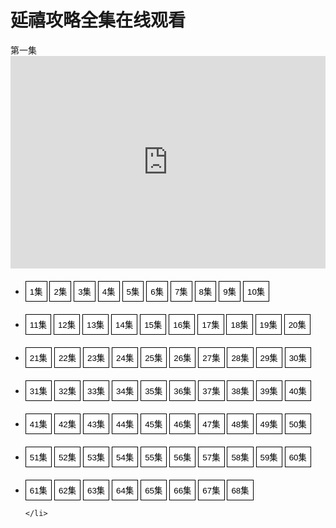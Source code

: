 # 延禧攻略全集在线观看
<html><head>
<meta charset="utf-8">
<title>文档标题</title>
</head>
<body>
<div id="t1">第一集</div>
	<iframe id="preview" height="340" width="100%" frameborder="0" src="https://doubanzyv1.tyswmp.com/share/PsckegZcitSjqubP"></iframe>
  <ul >
    <li style="padding:6px 0 0">
      <button type="button" style="border:1px solid #000;background-color:#FFF;padding:6px" height="20" width="20"  onclick="codePreview('https://doubanzyv1.tyswmp.com/share/PsckegZcitSjqubP','1集')">1集</button>
 <button type="button" style="border:1px solid #000;background-color:#FFF;padding:6px" height="20" width="20"  onclick="codePreview('https://doubanzyv1.tyswmp.com/share/wcLXNgV5NoGB2w87','2集')">2集</button>
 <button type="button" style="border:1px solid #000;background-color:#FFF;padding:6px" height="20" width="20"  onclick="codePreview('https://doubanzyv1.tyswmp.com/share/KVy8eHEnsmtV0HtG','3集')">3集</button>
 <button type="button" style="border:1px solid #000;background-color:#FFF;padding:6px" height="20" width="20"  onclick="codePreview('https://doubanzyv1.tyswmp.com/share/gyBiHsgpgNHiKd2L','4集')">4集</button>
 <button type="button" style="border:1px solid #000;background-color:#FFF;padding:6px" height="20" width="20"  onclick="codePreview('https://doubanzyv1.tyswmp.com/share/Z8mA6HVM744tYuqx','5集')">5集</button>
 <button type="button" style="border:1px solid #000;background-color:#FFF;padding:6px" height="20" width="20"  onclick="codePreview('https://doubanzyv1.tyswmp.com/share/K5fkj6eNsc2hxdbJ','6集')">6集</button>
 <button type="button" style="border:1px solid #000;background-color:#FFF;padding:6px" height="20" width="20"  onclick="codePreview('https://doubanzyv1.tyswmp.com/share/pygEdtaZQrTC5xw9','7集')">7集</button>
 <button type="button" style="border:1px solid #000;background-color:#FFF;padding:6px" height="20" width="20"  onclick="codePreview('https://doubanzyv1.tyswmp.com/share/7aTQxmaNEOb7lowd','8集')">8集</button>
 <button type="button" style="border:1px solid #000;background-color:#FFF;padding:6px" height="20" width="20"  onclick="codePreview('https://doubanzyv1.tyswmp.com/share/GILtdgy46sIcV9lu','9集')">9集</button>
 <button type="button" style="border:1px solid #000;background-color:#FFF;padding:6px" height="20" width="20"  onclick="codePreview('https://doubanzyv1.tyswmp.com/share/fws0hE6KEshqZY86','10集')">10集</button>
  </li>
  </ul>
 
 <ul >
    <li style="padding:6px 0 0">
 <button type="button" style="border:1px solid #000;background-color:#FFF;padding:6px" height="20" width="20"  onclick="codePreview('https://doubanzyv1.tyswmp.com/share/LwWZ1YerQgPQalpy','11集')">11集</button>
 <button type="button" style="border:1px solid #000;background-color:#FFF;padding:6px" height="20" width="20"  onclick="codePreview('https://doubanzyv1.tyswmp.com/share/FnVU81lgL7Ek9JJx','12集')">12集</button>
 <button type="button" style="border:1px solid #000;background-color:#FFF;padding:6px" height="20" width="20"  onclick="codePreview('https://doubanzyv1.tyswmp.com/share/SkgNKW1xbGjNM9Vp','13集')">13集</button>
 <button type="button" style="border:1px solid #000;background-color:#FFF;padding:6px" height="20" width="20"  onclick="codePreview('https://doubanzyv1.tyswmp.com/share/6e4PIbVHL4YeJ0sw','14集')">14集</button>
 <button type="button" style="border:1px solid #000;background-color:#FFF;padding:6px" height="20" width="20"  onclick="codePreview('https://doubanzyv1.tyswmp.com/share/ITTrP5T2lvc4xpkV','15集')">15集</button>
 <button type="button" style="border:1px solid #000;background-color:#FFF;padding:6px" height="20" width="20"  onclick="codePreview('https://doubanzyv1.tyswmp.com/share/Ue4LV0OAnAFJR8OH','16集')">16集</button>
 <button type="button" style="border:1px solid #000;background-color:#FFF;padding:6px" height="20" width="20"  onclick="codePreview('https://doubanzyv1.tyswmp.com/share/YW5KCExUqTSIkxqh','17集')">17集</button>
 <button type="button" style="border:1px solid #000;background-color:#FFF;padding:6px" height="20" width="20"  onclick="codePreview('https://doubanzyv1.tyswmp.com/share/jEXyylCk0CREk5zl','18集')">18集</button>
 <button type="button" style="border:1px solid #000;background-color:#FFF;padding:6px" height="20" width="20"  onclick="codePreview('https://doubanzyv1.tyswmp.com/share/INGsQHLiNMA4nEIi','19集')">19集</button>
 <button type="button" style="border:1px solid #000;background-color:#FFF;padding:6px" height="20" width="20"  onclick="codePreview('https://doubanzyv1.tyswmp.com/share/fb7fOhynuoOhNb7Q','20集')">20集</button>
   </li>
  </ul>
 
 <ul >
    <li style="padding:6px 0 0">
 <button type="button" style="border:1px solid #000;background-color:#FFF;padding:6px" height="20" width="20"  onclick="codePreview('https://doubanzyv1.tyswmp.com/share/6AYVhsrGALCe2TIF','21集')">21集</button>
 <button type="button" style="border:1px solid #000;background-color:#FFF;padding:6px" height="20" width="20"  onclick="codePreview('https://doubanzyv1.tyswmp.com/share/pHVgViVTVOqaawAO','22集')">22集</button>
 <button type="button" style="border:1px solid #000;background-color:#FFF;padding:6px" height="20" width="20"  onclick="codePreview('https://doubanzyv1.tyswmp.com/share/Qo16ZFyXzKXsRig3','23集')">23集</button>
 <button type="button" style="border:1px solid #000;background-color:#FFF;padding:6px" height="20" width="20"  onclick="codePreview('https://doubanzyv1.tyswmp.com/share/XgqW2LSUPv7bf15l','24集')">24集</button>
 <button type="button" style="border:1px solid #000;background-color:#FFF;padding:6px" height="20" width="20"  onclick="codePreview('https://doubanzyv1.tyswmp.com/share/ebwP7ZR84dkoIz68','25集')">25集</button>
 <button type="button" style="border:1px solid #000;background-color:#FFF;padding:6px" height="20" width="20"  onclick="codePreview('https://doubanzyv1.tyswmp.com/share/D14MQzr1mgFtaoll','26集')">26集</button>
 <button type="button" style="border:1px solid #000;background-color:#FFF;padding:6px" height="20" width="20"  onclick="codePreview('https://doubanzyv1.tyswmp.com/share/0ySiK4iqMGYn22vf','27集')">27集</button>
 <button type="button" style="border:1px solid #000;background-color:#FFF;padding:6px" height="20" width="20"  onclick="codePreview('https://doubanzyv1.tyswmp.com/share/LmqhdkEO0PHSblju','28集')">28集</button>
 <button type="button" style="border:1px solid #000;background-color:#FFF;padding:6px" height="20" width="20"  onclick="codePreview('https://doubanzyv1.tyswmp.com/share/xNRd66mTCk6kE0aT','29集')">29集</button>
 <button type="button" style="border:1px solid #000;background-color:#FFF;padding:6px" height="20" width="20"  onclick="codePreview('https://doubanzyv1.tyswmp.com/share/1gyxw6cpAziWJhGC','30集')">30集</button>
   </li>
  </ul>
 
 <ul >
    <li style="padding:6px 0 0">
 <button type="button" style="border:1px solid #000;background-color:#FFF;padding:6px" height="20" width="20"  onclick="codePreview('https://doubanzyv1.tyswmp.com/share/io81rC1NcZzgfe8T','31集')">31集</button>
 <button type="button" style="border:1px solid #000;background-color:#FFF;padding:6px" height="20" width="20"  onclick="codePreview('https://doubanzyv1.tyswmp.com/share/mFcRwLXBCX6za9gw','32集')">32集</button>
 <button type="button" style="border:1px solid #000;background-color:#FFF;padding:6px" height="20" width="20"  onclick="codePreview('https://doubanzyv1.tyswmp.com/share/Ol30h08MFnkul2Q4','33集')">33集</button>
 <button type="button" style="border:1px solid #000;background-color:#FFF;padding:6px" height="20" width="20"  onclick="codePreview('https://doubanzyv1.tyswmp.com/share/BerGQ7CktmXDM8Dm','34集')">34集</button>
 <button type="button" style="border:1px solid #000;background-color:#FFF;padding:6px" height="20" width="20"  onclick="codePreview('https://doubanzyv1.tyswmp.com/share/CZMKjMj1GVmzpib1','35集')">35集</button>
 <button type="button" style="border:1px solid #000;background-color:#FFF;padding:6px" height="20" width="20"  onclick="codePreview('https://doubanzyv1.tyswmp.com/share/oEizUV5H8wwabfX4','36集')">36集</button>
 <button type="button" style="border:1px solid #000;background-color:#FFF;padding:6px" height="20" width="20"  onclick="codePreview('https://doubanzyv1.tyswmp.com/share/K6nDmlifLweIbUh4','37集')">37集</button>
 <button type="button" style="border:1px solid #000;background-color:#FFF;padding:6px" height="20" width="20"  onclick="codePreview('https://doubanzyv1.tyswmp.com/share/uZGNZWriINAyQ6KN','38集')">38集</button>
 <button type="button" style="border:1px solid #000;background-color:#FFF;padding:6px" height="20" width="20"  onclick="codePreview('https://doubanzyv1.tyswmp.com/share/uOtpQ1m2MkK4NID4','39集')">39集</button>
 <button type="button" style="border:1px solid #000;background-color:#FFF;padding:6px" height="20" width="20"  onclick="codePreview('https://doubanzyv1.tyswmp.com/share/iaeo3pHcu20KaTcs','40集')">40集</button>
   </li>
  </ul>
 
 <ul >
    <li style="padding:6px 0 0">
 <button type="button" style="border:1px solid #000;background-color:#FFF;padding:6px" height="20" width="20"  onclick="codePreview('https://doubanzyv1.tyswmp.com/share/358SVxcj1FoVuzry','41集')">41集</button>
 <button type="button" style="border:1px solid #000;background-color:#FFF;padding:6px" height="20" width="20"  onclick="codePreview('https://doubanzyv1.tyswmp.com/share/RUFC7QRv4qxbFLZO','42集')">42集</button>
 <button type="button" style="border:1px solid #000;background-color:#FFF;padding:6px" height="20" width="20"  onclick="codePreview('https://doubanzyv1.tyswmp.com/share/m3z4CEoIk2G0ETy7','43集')">43集</button>
 <button type="button" style="border:1px solid #000;background-color:#FFF;padding:6px" height="20" width="20"  onclick="codePreview('https://doubanzyv1.tyswmp.com/share/llTouyI30lDWI2dA','44集')">44集</button>
 <button type="button" style="border:1px solid #000;background-color:#FFF;padding:6px" height="20" width="20"  onclick="codePreview('https://doubanzyv1.tyswmp.com/share/IaIfRvG57MB611ip','45集')">45集</button>
 <button type="button" style="border:1px solid #000;background-color:#FFF;padding:6px" height="20" width="20"  onclick="codePreview('https://doubanzyv1.tyswmp.com/share/qDTw6NP8Fw8VD6YP','46集')">46集</button>
 <button type="button" style="border:1px solid #000;background-color:#FFF;padding:6px" height="20" width="20"  onclick="codePreview('https://doubanzyv1.tyswmp.com/share/Rs6g7fuRRITP1r6S','47集')">47集</button>
 <button type="button" style="border:1px solid #000;background-color:#FFF;padding:6px" height="20" width="20"  onclick="codePreview('https://doubanzyv1.tyswmp.com/share/9hZbpn5KBn5hGDdJ','48集')">48集</button>
 <button type="button" style="border:1px solid #000;background-color:#FFF;padding:6px" height="20" width="20"  onclick="codePreview('https://doubanzyv1.tyswmp.com/share/Lt6diYReNgAGnlRw','49集')">49集</button>
 <button type="button" style="border:1px solid #000;background-color:#FFF;padding:6px" height="20" width="20"  onclick="codePreview('https://doubanzyv1.tyswmp.com/share/TVPgGhJeBe5qXIh1','50集')">50集</button>
   </li>
  </ul>
 
 <ul >
    <li style="padding:6px 0 0">
 <button type="button" style="border:1px solid #000;background-color:#FFF;padding:6px" height="20" width="20"  onclick="codePreview('https://doubanzyv1.tyswmp.com/share/PXlP0Xs5uTXan6rA','51集')">51集</button>
 <button type="button" style="border:1px solid #000;background-color:#FFF;padding:6px" height="20" width="20"  onclick="codePreview('https://doubanzyv1.tyswmp.com/share/tDvz4vCtZyGMYyiL','52集')">52集</button>
 <button type="button" style="border:1px solid #000;background-color:#FFF;padding:6px" height="20" width="20"  onclick="codePreview('https://doubanzyv1.tyswmp.com/share/Gsw28Lf7AvqJ0eAH','53集')">53集</button>
 <button type="button" style="border:1px solid #000;background-color:#FFF;padding:6px" height="20" width="20"  onclick="codePreview('https://doubanzyv1.tyswmp.com/share/kTHlguNbIuKwjign','54集')">54集</button>
 <button type="button" style="border:1px solid #000;background-color:#FFF;padding:6px" height="20" width="20"  onclick="codePreview('https://doubanzyv1.tyswmp.com/share/94oIJANQXRa8EgkX','55集')">55集</button>
 <button type="button" style="border:1px solid #000;background-color:#FFF;padding:6px" height="20" width="20"  onclick="codePreview('https://doubanzyv1.tyswmp.com/share/h2KsxQ20bIedkyYk','56集')">56集</button>
 <button type="button" style="border:1px solid #000;background-color:#FFF;padding:6px" height="20" width="20"  onclick="codePreview('https://doubanzyv1.tyswmp.com/share/lcLZJdXYCq2v7pdz','57集')">57集</button>
 <button type="button" style="border:1px solid #000;background-color:#FFF;padding:6px" height="20" width="20"  onclick="codePreview('https://doubanzyv1.tyswmp.com/share/M0OxmGCYerGQJO7i','58集')">58集</button>
 <button type="button" style="border:1px solid #000;background-color:#FFF;padding:6px" height="20" width="20"  onclick="codePreview('https://doubanzyv1.tyswmp.com/share/efYTUIFgnnCvNVOp','59集')">59集</button>
 <button type="button" style="border:1px solid #000;background-color:#FFF;padding:6px" height="20" width="20"  onclick="codePreview('https://doubanzyv1.tyswmp.com/share/tTGOk1wtGLn7dRXV','60集')">60集</button>
   </li>
  </ul>
 
 <ul >
    <li style="padding:6px 0 0">
 <button type="button" style="border:1px solid #000;background-color:#FFF;padding:6px" height="20" width="20"  onclick="codePreview('https://doubanzyv1.tyswmp.com/share/mYDZezxJHWUZZWwW',61集')">61集</button>
 <button type="button" style="border:1px solid #000;background-color:#FFF;padding:6px" height="20" width="20"  onclick="codePreview('https://doubanzyv1.tyswmp.com/share/VwwAIyKNijUwskXf','62集')">62集</button>
 <button type="button" style="border:1px solid #000;background-color:#FFF;padding:6px" height="20" width="20"  onclick="codePreview('https://doubanzyv1.tyswmp.com/share/OvL9dQvJouJSPfkH','63集')">63集</button>
 <button type="button" style="border:1px solid #000;background-color:#FFF;padding:6px" height="20" width="20"  onclick="codePreview('https://doubanzyv1.tyswmp.com/share/PrthQKk0jxt3ZxnO','64集')">64集</button>
 <button type="button" style="border:1px solid #000;background-color:#FFF;padding:6px" height="20" width="20"  onclick="codePreview('https://doubanzyv1.tyswmp.com/share/MhN0E5cthNLkDRnN','65集')">65集</button>
 <button type="button" style="border:1px solid #000;background-color:#FFF;padding:6px" height="20" width="20"  onclick="codePreview('https://doubanzyv1.tyswmp.com/share/jpq41q1tw7b14Wz6','66集')">66集</button>
 <button type="button" style="border:1px solid #000;background-color:#FFF;padding:6px" height="20" width="20"  onclick="codePreview('https://doubanzyv1.tyswmp.com/share/Pwxf6J1mcdCTWwk7','67集')">67集</button>
 <button type="button" style="border:1px solid #000;background-color:#FFF;padding:6px" height="20" width="21"  onclick="codePreview('https://doubanzyv1.tyswmp.com/share/Pwxf6J1mcdCTWwk7','68集')">68集</button>

    </li>
  </ul>
  
  
<script>function codePreview(value,text) {
	document.getElementById("preview").src=value
	document.getElementById("t1").innerText=text
    }
</script>

</body></html>
